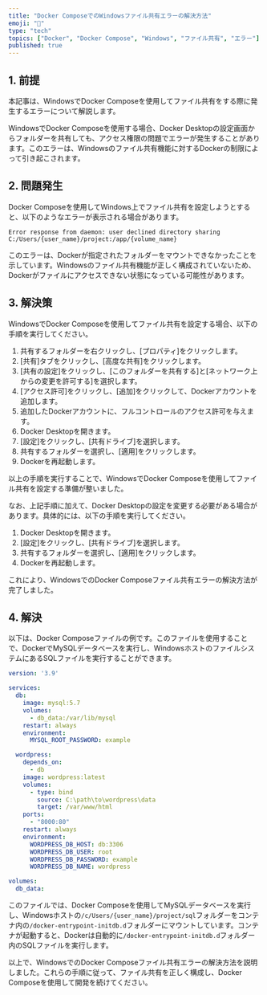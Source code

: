 ```yaml
---
title: "Docker ComposeでのWindowsファイル共有エラーの解決方法"
emoji: "🐳"
type: "tech"
topics: ["Docker", "Docker Compose", "Windows", "ファイル共有", "エラー"]
published: true
---
```


## 1. 前提

本記事は、WindowsでDocker Composeを使用してファイル共有をする際に発生するエラーについて解説します。

WindowsでDocker Composeを使用する場合、Docker Desktopの設定画面からフォルダーを共有しても、アクセス権限の問題でエラーが発生することがあります。このエラーは、Windowsのファイル共有機能に対するDockerの制限によって引き起こされます。

## 2. 問題発生

Docker Composeを使用してWindows上でファイル共有を設定しようとすると、以下のようなエラーが表示される場合があります。

```
Error response from daemon: user declined directory sharing C:/Users/{user_name}/project:/app/{volume_name}
```

このエラーは、Dockerが指定されたフォルダーをマウントできなかったことを示しています。Windowsのファイル共有機能が正しく構成されていないため、Dockerがファイルにアクセスできない状態になっている可能性があります。

## 3. 解決策

WindowsでDocker Composeを使用してファイル共有を設定する場合、以下の手順を実行してください。

1. 共有するフォルダーを右クリックし、[プロパティ]をクリックします。
2. [共有]タブをクリックし、[高度な共有]をクリックします。
3. [共有の設定]をクリックし、[このフォルダーを共有する]と[ネットワーク上からの変更を許可する]を選択します。
4. [アクセス許可]をクリックし、[追加]をクリックして、Dockerアカウントを追加します。
5. 追加したDockerアカウントに、フルコントロールのアクセス許可を与えます。
6. Docker Desktopを開きます。
7. [設定]をクリックし、[共有ドライブ]を選択します。
8. 共有するフォルダーを選択し、[適用]をクリックします。
9. Dockerを再起動します。

以上の手順を実行することで、WindowsでDocker Composeを使用してファイル共有を設定する準備が整いました。

なお、上記手順に加えて、Docker Desktopの設定を変更する必要がある場合があります。具体的には、以下の手順を実行してください。

1. Docker Desktopを開きます。
2. [設定]をクリックし、[共有ドライブ]を選択します。
3. 共有するフォルダーを選択し、[適用]をクリックします。
4. Dockerを再起動します。

これにより、WindowsでのDocker Composeファイル共有エラーの解決方法が完了しました。

## 4. 解決

以下は、Docker Composeファイルの例です。このファイルを使用することで、DockerでMySQLデータベースを実行し、WindowsホストのファイルシステムにあるSQLファイルを実行することができます。

```yaml
version: '3.9'

services:
  db:
    image: mysql:5.7
    volumes:
      - db_data:/var/lib/mysql
    restart: always
    environment:
      MYSQL_ROOT_PASSWORD: example

  wordpress:
    depends_on:
      - db
    image: wordpress:latest
    volumes:
      - type: bind
        source: C:\path\to\wordpress\data
        target: /var/www/html
    ports:
      - "8000:80"
    restart: always
    environment:
      WORDPRESS_DB_HOST: db:3306
      WORDPRESS_DB_USER: root
      WORDPRESS_DB_PASSWORD: example
      WORDPRESS_DB_NAME: wordpress

volumes:
  db_data:
```

このファイルでは、Docker Composeを使用してMySQLデータベースを実行し、Windowsホストの`/c/Users/{user_name}/project/sql`フォルダーをコンテナ内の`/docker-entrypoint-initdb.d`フォルダーにマウントしています。コンテナが起動すると、Dockerは自動的に`/docker-entrypoint-initdb.d`フォルダー内のSQLファイルを実行します。

以上で、WindowsでのDocker Composeファイル共有エラーの解決方法を説明しました。これらの手順に従って、ファイル共有を正しく構成し、Docker Composeを使用して開発を続けてください。
